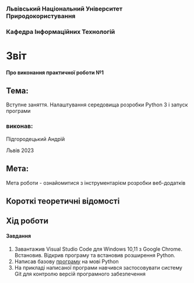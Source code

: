 ### Львівський Національний Університет Природокористування
### Кафедра Інформаційних Технологій
# Звіт 
#### Про виконання практичної роботи №1
## Тема:
Вступне заняття. Налаштування середовища розробки Python 3 і запуск програми
### виконав:
Підгородецький Андрій

Львів 2023
## Мета: 
Мета роботи - ознайомитися з інструментарієм розробки веб-додатків
## Короткі теоретичні відомості
## Хід роботи 
#### Завдання 
1. Завантажив Visual Studio Code для Windows 10,11 з Google Chrome. Встановив. Відкрив програму та встановив розширення Python.
2. Написав базову [програму](./firstry.py) на мові Python 
3. На прикладі написаної програми навчився застосовувати систему Git
для контролю версій програмного забезпечення
